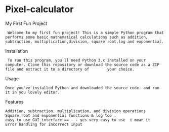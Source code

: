 # Pixel-calculator

My First Fun Project

     Welcome to my first fun project! This is a simple Python program that performs some basic mathematical calculations such as addition, subtraction, multiplication,division, square root,log and exponential.

Installation

     To run this program, you'll need Python 3.x installed on your computer. Clone this repository or download the source code as a ZIP file and extract it to a directory of        your choice.

Usage

    Once you've installed Python and downloaded the source code. and run it in you lovely editor.

Features

    Addition, subtraction, multiplication, and division operations
    Square root and exponential functions & log too .
    easy to use GUI interface == -_- yes very easy to use  i mean it 
    Error handling for incorrect input
